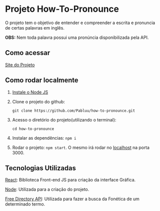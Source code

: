 # Projeto How-To-Pronounce

O projeto tem o objetivo de entender e compreender a escrita e pronuncia de certas palavras em inglês.

**OBS:** Nem toda palavra possui uma pronúncia disponibilizada pela API.

## Como acessar
[Site do Projeto](https://how-to-pronounce.vercel.app/)


## Como rodar localmente

1. [Instale o Node JS](https://nodejs.org/en/download)

3. Clone o projeto do github:

   `git clone https://github.com/Pabluu/how-to-pronounce.git`

4. Acesso o diretório do projeto(utilizando o terminal):

   `cd how-to-pronounce`

5. Instalar as dependências: `npm i`
6. Rodar o projeto: `npm start`. O mesmo irá rodar no [localhost](http://localhost:3000/) na porta 3000.


## Tecnologias Utilizadas

[React](https://pt-br.reactjs.org/): Biblioteca Front-end JS para criação da interface Gráfica.

[Node](https://nodejs.org/en/download): Utilizada para a criação do projeto.

[Free Directory API](https://dictionaryapi.dev/): Utilizada para fazer a busca da Fonética de um determinado termo.

